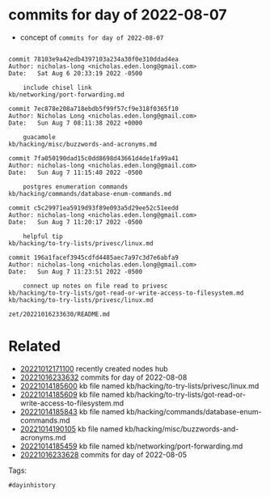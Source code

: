 # commits for day of 2022-08-07

- concept of `commits for day of 2022-08-07`

```

commit 78103e9a42edb4397103a234a30f0e310ddad4ea
Author: nicholas-long <nicholas.eden.long@gmail.com>
Date:   Sat Aug 6 20:33:19 2022 -0500

    include chisel link
kb/networking/port-forwarding.md

commit 7ec878e208a718ebdb5f99f57cf9e318f0365f10
Author: Nicholas Long <nicholas.eden.long@gmail.com>
Date:   Sun Aug 7 08:11:38 2022 +0000

    guacamole
kb/hacking/misc/buzzwords-and-acronyms.md

commit 7fa050190dad15c0dd8698d43661d4de1fa99a41
Author: nicholas-long <nicholas.eden.long@gmail.com>
Date:   Sun Aug 7 11:15:40 2022 -0500

    postgres enumeration commands
kb/hacking/commands/database-enum-commands.md

commit c5c29971ea5919d93f89e093a5d29ee52c51eedd
Author: nicholas-long <nicholas.eden.long@gmail.com>
Date:   Sun Aug 7 11:20:17 2022 -0500

    helpful tip
kb/hacking/to-try-lists/privesc/linux.md

commit 196a1facef3945cdfd4485aec7a97c3d7e6abfa9
Author: nicholas-long <nicholas.eden.long@gmail.com>
Date:   Sun Aug 7 11:23:51 2022 -0500

    connect up notes on file read to privesc
kb/hacking/to-try-lists/got-read-or-write-access-to-filesystem.md
kb/hacking/to-try-lists/privesc/linux.md
```

` zet/20221016233630/README.md `

# Related

- [20221012171100](/zet/20221012171100/README.md) recently created nodes hub
- [20221016233632](/zet/20221016233632/README.md) commits for day of 2022-08-08
- [20221014185600](/zet/20221014185600/README.md) kb file named kb/hacking/to-try-lists/privesc/linux.md
- [20221014185609](/zet/20221014185609/README.md) kb file named kb/hacking/to-try-lists/got-read-or-write-access-to-filesystem.md
- [20221014185843](/zet/20221014185843/README.md) kb file named kb/hacking/commands/database-enum-commands.md
- [20221014190105](/zet/20221014190105/README.md) kb file named kb/hacking/misc/buzzwords-and-acronyms.md
- [20221014185459](/zet/20221014185459/README.md) kb file named kb/networking/port-forwarding.md
- [20221016233628](/zet/20221016233628/README.md) commits for day of 2022-08-05

Tags:

    #dayinhistory
